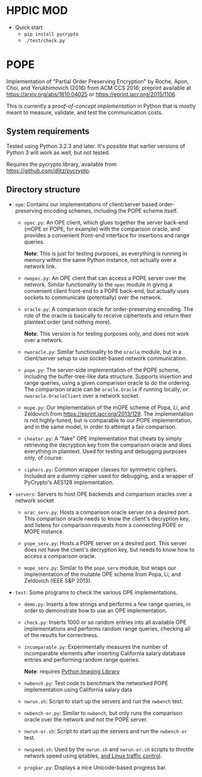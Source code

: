 # HPDIC MOD

* Quick start
    * `pip install pycrypto`
    * `./test/check.py`

# POPE

Implementation of "Partial Order Preserving Encryption"
by Roche, Apon, Choi, and Yerukhimovich (2016)
from ACM CCS 2016; preprint available at
<https://arxiv.org/abs/1610.04025> or
<https://eprint.iacr.org/2015/1106>.

This is currently a *proof-of-concept implementation* in Python that is
mostly meant to measure, validate, and test the communication costs.

## System requirements

Tested using Python 3.2.3 and later. It's possible that earlier
versions of Python 3 will work as well, but not tested.

Requires the pycrypto library, available from
<https://github.com/dlitz/pycrypto>.

## Directory structure

*   `ope`: Contains our implementations of client/server based
    order-preserving encoding schemes, including the POPE scheme itself.

    +   `opec.py`: An OPE client, which glues together the server
        back-end (mOPE or POPE, for example) with the comparison oracle,
        and provides a convenient front-end interface for insertions and
        range queries.

        **Note**: This is just for testing purposes, as everything is
        running in memory within the same Python instance, not actually
        over a network link.

    +   `nwopec.py`: An OPE client that can access a POPE server over
        the network. Similar functionality to the `opec` module in
        giving a convenient client front-end to a POPE back-end, but
        actually uses sockets to communicate (potentially) over the
        network.

    +   `oracle.py`: A comparison oracle for order-preserving encoding.
        The role of the oracle is basically to receive ciphertexts and
        return their plaintext order (and nothing more).

        **Note**: This version is for testing purposes only, and does
        not work over a network.

    +   `nworacle.py`: Similar functionality to the `oracle` module, but
        in a client/server setup to use socket-based network
        communication.

    +   `pope.py`: The server-side implementation of the POPE scheme,
        including the buffer-tree-like data structure. Supports
        insertion and range queries, using a given comparison oracle to
        do the ordering. The comparison oracle can be `oracle.Oracle` if
        running locally, or `nworacle.OracleClient` over a network
        socket.

    +   `mope.py`: Our implementation of the mOPE scheme of Popa, Li,
        and Zeldovich from <https://eprint.iacr.org/2013/129>.
        The implementation is not highly-tuned, but is comparable to our
        POPE implementation, and in the same model, in order to attempt
        a fair comparison.

    +   `cheater.py`: A "fake" OPE implementation that cheats by simply
        retrieving the decryption key from the comparison oracle and
        does everything in plaintext. Used for testing and debugging
        purposes only, of course.

    +   `ciphers.py`: Common wrapper classes for symmetric ciphers.
        Included are a dummy cipher used for debugging, and a wrapper of
        PyCrypto's AES128 implementation.

+   `servers`: Servers to host OPE backends and comparison oracles over
    a network socket

    +   `orac_serv.py`: Hosts a comparison oracle server on a desired
        port. This comparison oracle needs to know the client's
        decryption key, and listens for comparison requests from a
        connecting POPE or MOPE instance.

    +   `pope_serv.py`: Hosts a POPE server on a desired port.
        This server does *not* have the client's decryption key, but
        needs to know how to access a comparison oracle.

    +   `mope_serv.py`: Similar to the `pope_serv` module, but wraps our
        implementation of the mutable OPE scheme from Popa, Li, and
        Zeldovich (IEEE S&P 2013).

*   `test`: Some programs to check the various OPE implementations.

    +   `demo.py`: Inserts a few strings and performs a few range queries,
        in order to demonstrate how to use an OPE implementation.

    +   `check.py`: Inserts 1000 or so random entries into all available
        OPE implementations and performs random range queries, checking
        all of the results for correctness.

    +   `incomparable.py`: Experimentally measures the number of
        incomparable elements after inserting California salary database
        entries and performing random range queries.

        **Note**: requires [Python Imaging
        Library](http://www.pythonware.com/products/pil/)

    +   `nwbench.py`: Test code to benchmark the networked POPE
        implementation using California salary data

    +   `nwrun.sh`: Script to start up the servers and run the `nwbench`
        test.

    +   `nwbench-or.py`: Similar to `nwbench`, but only runs the
        comparison oracle over the network and not the POPE server.

    +   `nwrun-or.sh`: Script to start up the servers and run the `nwbench-or`
        test.

    +   `nwspeed.sh`: Used by the `nwrun.sh` and `nwrun-or.sh` scripts
        to throttle network speed using iptables,
        [and Linux traffic
        control](http://www.lartc.org/manpages/tc.txt).

    +   `progbar.py`: Displays a nice Unicode-based progress bar.
